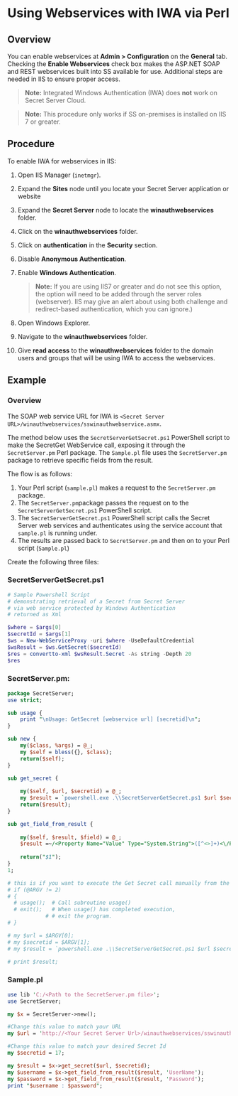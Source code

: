 [title]: # "Using Webservices with IWA via Perl"
[tags]: # "API,Scripting,perl,webservices,IWA,authentication"
[priority]: # "1000"

# Using Webservices with IWA via Perl

## Overview 

You can enable webservices at **Admin \> Configuration** on the **General** tab. Checking the **Enable Webservices** check box makes the ASP.NET SOAP and REST webservices built into SS available for use. Additional steps are needed in IIS to ensure proper access. 

> **Note:** Integrated Windows Authentication (IWA) does **not** work on Secret Server Cloud. 

> **Note:** This procedure only works if SS on-premises is installed on IIS 7 or greater.

## Procedure 

 To enable IWA for webservices in IIS:

1. Open IIS Manager (`inetmgr`).

1. Expand the **Sites** node until you locate your Secret Server application or website

1. Expand the **Secret Server** node to locate the **winauthwebservices** folder.

1. Click on the **winauthwebservices** folder.

1. Click on **authentication** in the **Security** section. 

1. Disable **Anonymous Authentication**.

1. Enable **Windows Authentication**. 

   > **Note:** If you are using IIS7 or greater and do not see this option, the option will need to be added through the server roles (webserver). IIS may give an alert about using both challenge and redirect-based authentication, which you can ignore.)

1. Open Windows Explorer.

1. Navigate to the **winauthwebservices** folder.

1. Give **read access** to the **winauthwebservices** folder to the domain users and groups that will be using IWA to access the webservices.

## Example

### Overview

The SOAP web service URL for IWA is `<Secret Server URL>/winauthwebservices/sswinauthwebservice.asmx`.

The method below uses the `SecretServerGetSecret.ps1` PowerShell script to  make the SecretGet WebService call, exposing it through the `SecretServer.pm` Perl package. The `Sample.pl` file uses the `SecretServer.pm` package to retrieve specific fields from the result.

The flow is as follows:

1. Your Perl script (`sample.pl`) makes a request to the `SecretServer.pm` package.
1. The `SecretServer.pm`package passes the request on to the `SecretServerGetSecret.ps1` PowerShell script.
1. The `SecretServerGetSecret.ps1` PowerShell script calls the Secret Server web services and authenticates using the service account that `sample.pl` is running under.
1. The results are passed back to `SecretServer.pm` and then on to your Perl script (`Sample.pl`)

Create the following three files:

### SecretServerGetSecret.ps1

```powershell
# Sample Powershell Script
# demonstrating retrieval of a Secret from Secret Server
# via web service protected by Windows Authentication 
# returned as Xml

$where = $args[0]
$secretId = $args[1]
$ws = New-WebServiceProxy -uri $where -UseDefaultCredential
$wsResult = $ws.GetSecret($secretId)
$res = convertto-xml $wsResult.Secret -As string -Depth 20
$res
```
### SecretServer.pm:

```perl
package SecretServer;
use strict;

sub usage {    
    print "\nUsage: GetSecret [webservice url] [secretid]\n";
}

sub new {    
    my($class, %args) = @_;
    my $self = bless({}, $class);
    return($self);
}

sub get_secret {
        
    my($self, $url, $secretid) = @_;
    my $result = `powershell.exe .\\SecretServerGetSecret.ps1 $url $secretid`;
    return($result);
}

sub get_field_from_result {
        
    my($self, $result, $field) = @_;
    $result =~/<Property Name="Value" Type="System.String">([^<>]+)<\/Property>(?:\s*<Property Name="(?!FieldName)[^"]+"[^>]+>[^<]+<\/Property>\s*)*<Property Name="FieldName"[^<>]+>$field<\/Property>/gsi;
    
    return("$1");
}
1;

# this is if you want to execute the Get Secret call manually from the command line
# if (@ARGV != 2)
# {
  # usage();  # Call subroutine usage()
  # exit();   # When usage() has completed execution,
            # # exit the program.
# }

# my $url = $ARGV[0];
# my $secretid = $ARGV[1];
# my $result = `powershell.exe .\\SecretServerGetSecret.ps1 $url $secretid`;

# print $result;
```
### Sample.pl

```perl
use lib 'C:/<Path to the SecretServer.pm file>';
use SecretServer;

my $x = SecretServer->new();

#Change this value to match your URL
my $url = 'http://<Your Secret Server Url>/winauthwebservices/sswinauthwebservice.asmx';

#Change this value to match your desired Secret Id
my $secretid = 17; 

my $result = $x->get_secret($url, $secretid);
my $username = $x->get_field_from_result($result, 'UserName');
my $password = $x->get_field_from_result($result, 'Password');
print "$username : $password";


```
